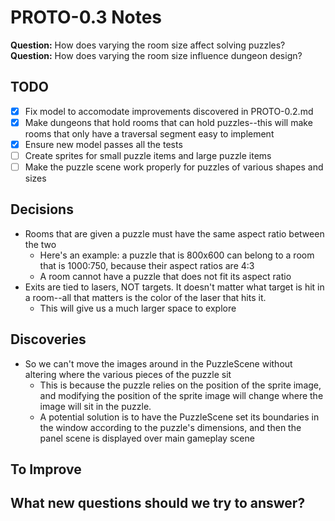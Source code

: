 # PROTO-0.3 Notes

**Question:** How does varying the room size affect solving puzzles?
**Question:** How does varying the room size influence dungeon design?

## TODO

- [x] Fix model to accomodate improvements discovered in PROTO-0.2.md
- [x] Make dungeons that hold rooms that can hold puzzles--this will make rooms that only have a traversal segment easy to implement
- [x] Ensure new model passes all the tests
- [ ] Create sprites for small puzzle items and large puzzle items
- [ ] Make the puzzle scene work properly for puzzles of various shapes and sizes

## Decisions

* Rooms that are given a puzzle must have the same aspect ratio between the two
	* Here's an example: a puzzle that is 800x600 can belong to a room that is 1000:750, because their aspect ratios are 4:3
	* A room cannot have a puzzle that does not fit its aspect ratio
* Exits are tied to lasers, NOT targets. It doesn't matter what target is hit in a room--all that matters is the color of the laser that hits it.
	* This will give us a much larger space to explore

## Discoveries

* So we can't move the images around in the PuzzleScene without altering where the various pieces of the puzzle sit
	* This is because the puzzle relies on the position of the sprite image, and modifying the position of the sprite image will change where the image will sit in the puzzle.
	* A potential solution is to have the PuzzleScene set its boundaries in the window according to the puzzle's dimensions, and then the panel scene is displayed over main gameplay scene

## To Improve

## What new questions should we try to answer?
